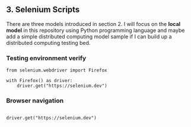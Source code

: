 ## 3. Selenium Scripts

There are three models introduced in section 2. I will focus on the **local model** in this repository using Python programming language and maybe add a simple distributed computing model sample if I can build up a distributed computing testing bed.

### Testing environment verify
```
from selenium.webdriver import Firefox

with Firefox() as driver:
    driver.get("https://selenium.dev")
```

### Browser navigation
```

driver.get("https://selenium.dev")  
```